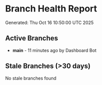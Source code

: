 # Branch Health Report
Generated: Thu Oct 16 10:50:00 UTC 2025

## Active Branches
- **main** - 11 minutes ago by Dashboard Bot

## Stale Branches (>30 days)
No stale branches found
